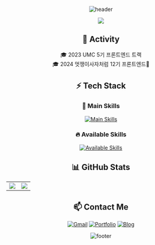 <div align="center">
  
![header](https://capsule-render.vercel.app/api?type=waving&color=auto&height=200&section=header&text=Boxion's%20GitHub&fontSize=40&animation=fadeIn)

<a href="https://hits.seeyoufarm.com">
  <img src="https://hits.seeyoufarm.com/api/count/incr/badge.svg?url=https%3A%2F%2Fgithub.com%2Fboxion&count_bg=%2379C83D&title_bg=%2369655C&icon=github.svg&icon_color=%23E7E7E7&title=Visitors&edge_flat=false"/>
</a>

## 🌟 Activity  
🎓 2023 UMC 5기 프론트엔드 트랙 <br>
🎓 2024 멋쟁이사자처럼 12기 프론트엔드🦁 <br>

## ⚡ Tech Stack  
### 🚀 Main Skills  
[![Main Skills](https://skillicons.dev/icons?i=github,js,css,html,react,figma,vscode&theme=dark)](https://skillicons.dev)

### 🔥 Available Skills  
[![Available Skills](https://skillicons.dev/icons?i=androidstudio,c,eclipse,firebase,idea,java,kotlin,mysql,netlify,notion,spring,swift&theme=dark)](https://skillicons.dev)

## 📊 GitHub Stats  
<table>
  <tr>
    <td valign="top">
      <img src="https://github-readme-stats.vercel.app/api/top-langs/?username=boxion&layout=compact&theme=dark&langs_count=6" />
    </td>
    <td valign="top">
      <img src="https://github-readme-stats.vercel.app/api?username=boxion&show_icons=true&theme=radical&count_private=true" />
    </td>
  </tr>
</table>

## 📫 Contact Me  
[![Gmail](https://img.shields.io/badge/Gmail-D14836?style=flat&logo=gmail&logoColor=white)](mailto:psh2968@naver.com)
[![Portfolio](https://img.shields.io/badge/Portfolio-000000?style=flat&logo=github&logoColor=white)](https://your-portfolio.com)
[![Blog](https://img.shields.io/badge/Blog-21759B?style=flat&logo=wordpress&logoColor=white)](https://your-blog.com)

![footer](https://capsule-render.vercel.app/api?type=waving&color=auto&height=150&section=footer)

</div>
